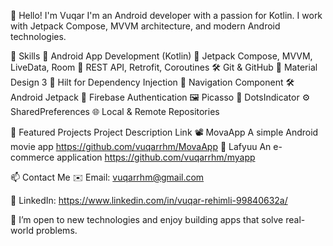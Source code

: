 👋 Hello! I'm Vuqar
I'm an Android developer with a passion for Kotlin.
I work with Jetpack Compose, MVVM architecture, and modern Android technologies.

🚀 Skills
📱 Android App Development (Kotlin)
🧱 Jetpack Compose, MVVM, LiveData, Room
🔌 REST API, Retrofit, Coroutines
🛠 Git & GitHub
🎨 Material Design 3
🧩 Hilt for Dependency Injection
🧭 Navigation Component
🛠 Android Jetpack
🔐 Firebase Authentication
🖼 Picasso
🔘 DotsIndicator
⚙️ SharedPreferences
🌐 Local & Remote Repositories

📂 Featured Projects
Project	Description	Link
📽️ MovaApp	A simple Android movie app	https://github.com/vuqarrhm/MovaApp
🛒 Lafyuu	An e-commerce application	https://github.com/vuqarrhm/myapp

📫 Contact Me
✉️ Email: vuqarrhm@gmail.com

🔗 LinkedIn: https://www.linkedin.com/in/vuqar-rehimli-99840632a/

🚀 I’m open to new technologies and enjoy building apps that solve real-world problems.
